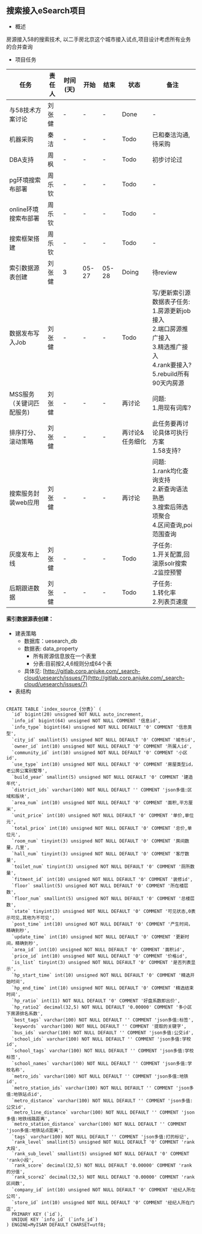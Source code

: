 搜索接入eSearch项目
-

*  概述

  房源接入58的搜索技术, 以二手房北京这个城市接入试点,项目设计考虑所有业务的合并查询

* 项目任务

任务 | 责任人 | 时间(天) | 开始 | 结束 | 状态 | 备注
---|---|---|---|---|---|---
与58技术方案讨论         | 刘张健 | - | - | - | Done | - | -
机器采购         	    	| 秦洁 | - | - | - | Todo | 已和秦洁沟通,待采购
DBA支持         | 周枫 | - | - | - | Todo | 初步讨论过
pg环境搜索布部署         | 周乐钦 | - | - | - | Todo | - |
online环境搜索布部署         | 周乐钦 | - | - | - | Todo | - |
搜索框架搭建         | 周乐钦 | - | - | - | Todo | - |
索引数据源表创建         | 刘张健 | 3 | 05-27 | 05-28 | Doing | 待review
数据发布写入Job         | 刘张健 | - | - | - | Todo |写/更新索引源数据表子任务:<br>1.房源更新job接入<br/>2.端口房源推广接入<br/>3.精选推广接入<br/>4.rank要接入?<br/>5.rebuild所有90天内房源
MSS服务（关键词匹配服务)         | 刘张健 | - | - | - | 再讨论 | 问题:<br/>1.用现有词库?
排序打分、滚动策略         | 刘张健 | - | - | - | 再讨论&任务细化 | 此任务要再讨论具体可执行方案<br/>1.58支持?
搜索服务封装web应用         | 刘张健 | - | - | - | 再讨论 |问题:<br/>1.rank均化查询支持<br/>2.新查询语法熟悉<br/>3.搜索后筛选项聚合<br /> 4.区间查询,poi范围查询
灰度发布上线         | 刘张健 | - | - | - | Todo | 子任务:<br/>1.开关配置,回滚原solr搜索<br/>.2监控预警
后期跟进数据         | 刘张健 | - | - | - | Todo | 子任务:<br/>1.转化率<br/>2.列表页速度



#### 索引数据源表创建：

* 建表策略
   *  数据库：uesearch_db
   *  数据表: data_property
       * 所有房源信息放在一个表里
       * 分表:目前按2,4,6规则分成64个表 
   * 具体见: [http://gitlab.corp.anjuke.com/_search-cloud/uesearch/issues/7](http://gitlab.corp.anjuke.com/_search-cloud/uesearch/issues/7)
* 表结构

```

CREATE TABLE `index_source_{分表}` (
  `id` bigint(20) unsigned NOT NULL auto_increment,
  `info_id` bigint(64) unsigned NOT NULL COMMENT '信息id',
  `info_type` bigint(64) unsigned NOT NULL DEFAULT '0' COMMENT '信息类型',
  `city_id` smallint(5) unsigned NOT NULL DEFAULT '0' COMMENT '城市id',
  `owner_id` int(10) unsigned NOT NULL DEFAULT '0' COMMENT '所属人id',
  `community_id` int(10) unsigned NOT NULL DEFAULT '0' COMMENT '小区id',
  `use_type` int(10) unsigned NOT NULL DEFAULT '0' COMMENT '房屋类型id，老公房公寓别墅等',
  `build_year` smallint(5) unsigned NOT NULL DEFAULT '0' COMMENT '建造年代',
  `district_ids` varchar(100) NOT NULL DEFAULT '' COMMENT 'json多值:区域和版块',
  `area_num` int(10) unsigned NOT NULL DEFAULT '0' COMMENT '面积,平方厘米',
  `unit_price` int(10) unsigned NOT NULL DEFAULT '0' COMMENT '单价,单位元',
  `total_price` int(10) unsigned NOT NULL DEFAULT '0' COMMENT '总价,单位元',
  `room_num` tinyint(3) unsigned NOT NULL DEFAULT '0' COMMENT '房间数量，几室',
  `hall_num` tinyint(3) unsigned NOT NULL DEFAULT '0' COMMENT '客厅数量',
  `toilet_num` tinyint(3) unsigned NOT NULL DEFAULT '0' COMMENT '厕所数量',
  `fitment_id` int(10) unsigned NOT NULL DEFAULT '0' COMMENT '装修id',
  `floor` smallint(5) unsigned NOT NULL DEFAULT '0' COMMENT '所在楼层数',
  `floor_num` smallint(5) unsigned NOT NULL DEFAULT '0' COMMENT '总楼层数',
  `state` tinyint(3) unsigned NOT NULL DEFAULT '0' COMMENT '可见状态,0表示可见,其他为不可见',
  `post_time` int(10) unsigned NOT NULL DEFAULT '0' COMMENT '产生时间，精确到秒',
  `update_time` int(10) unsigned NOT NULL DEFAULT '0' COMMENT '更新时间，精确到秒',
  `area_id` int(10) unsigned NOT NULL DEFAULT '0' COMMENT '面积id',
  `price_id` int(10) unsigned NOT NULL DEFAULT '0' COMMENT '价格id',
  `is_list` tinyint(3) unsigned NOT NULL DEFAULT '0' COMMENT '是否列表显示',
  `hp_start_time` int(10) unsigned NOT NULL DEFAULT '0' COMMENT '精选开始时间',
  `hp_end_time` int(10) unsigned NOT NULL DEFAULT '0' COMMENT '精选结束时间',
  `hp_ratio` int(11) NOT NULL DEFAULT '0' COMMENT '好盘系数即出价',
  `hp_ratio2` decimal(32,5) NOT NULL DEFAULT '0.00000' COMMENT '多小区下房源排名系数',
  `best_tags` varchar(100) NOT NULL DEFAULT '' COMMENT 'json多值:标签',
  `keywords` varchar(100) NOT NULL DEFAULT '' COMMENT '提取的关键字',
  `bus_ids` varchar(100) NOT NULL DEFAULT '' COMMENT 'json多值:公交id',
  `school_ids` varchar(100) NOT NULL DEFAULT '' COMMENT 'json多值:学校id',
  `school_tags` varchar(100) NOT NULL DEFAULT '' COMMENT 'json多值:学校标签',
  `school_names` varchar(100) NOT NULL DEFAULT '' COMMENT 'json多值:学校名称',
  `metro_ids` varchar(100) NOT NULL DEFAULT '' COMMENT 'json多值:地铁id',
  `metro_station_ids` varchar(100) NOT NULL DEFAULT '' COMMENT 'json多值:地铁站点id',
  `metro_distance` varchar(100) NOT NULL DEFAULT '' COMMENT 'json多值:公交id',
  `metro_line_distance` varchar(100) NOT NULL DEFAULT '' COMMENT 'json多值:地铁线路距离',
  `metro_station_distance` varchar(100) NOT NULL DEFAULT '' COMMENT 'json多值:地铁站点距离',
  `tags` varchar(100) NOT NULL DEFAULT '' COMMENT 'json多值:打的标记',
  `rank_level` smallint(5) unsigned NOT NULL DEFAULT '0' COMMENT 'rank大段',
  `rank_sub_level` smallint(5) unsigned NOT NULL DEFAULT '0' COMMENT 'rank小段',
  `rank_score` decimal(32,5) NOT NULL DEFAULT '0.00000' COMMENT 'rank的分值',
  `rank_score2` decimal(32,5) NOT NULL DEFAULT '0.00000' COMMENT 'rank区间数',
  `company_id` int(10) unsigned NOT NULL DEFAULT '0' COMMENT '经纪人所在公司',
  `store_id` int(10) unsigned NOT NULL DEFAULT '0' COMMENT '经纪人所在门店',  
  PRIMARY KEY (`id`),
  UNIQUE KEY `info_id` (`info_id`) 
) ENGINE=MyISAM DEFAULT CHARSET=utf8;

```
